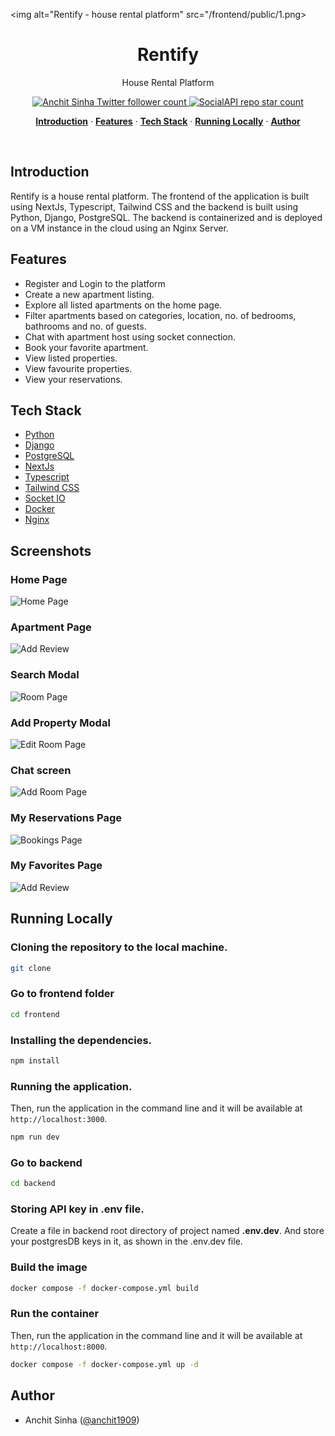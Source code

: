 <img alt="Rentify - house rental platform" src="/frontend/public/1.png>

<h1 align="center">Rentify</h1>

<p align="center">
    House Rental Platform
</p>

<p align="center">
  <a href="https://twitter.com/anchit1909" target="_blank">
    <img src="https://img.shields.io/twitter/follow/anchit1909?style=flat&label=anchit1909&logo=twitter&color=0bf&logoColor=fff" alt="Anchit Sinha Twitter follower count" />
  </a>
  <a href="https://github.com/Anchit1909/rentify-house-rental-django-nextjs" target="_blank">
    <img src="https://img.shields.io/github/stars/Anchit1909/rentify-house-rental-django-nextjs?label=Anchit1909%2FRentify" alt="SocialAPI repo star count" />
  </a>
</p>

<p align="center">
  <a href="#introduction"><strong>Introduction</strong></a> ·
  <a href="#features"><strong>Features</strong></a> ·
  <a href="#tech-stack"><strong>Tech Stack</strong></a> ·
  <a href="#running-locally"><strong>Running Locally</strong></a> ·
  <a href="#author"><strong>Author</strong></a>
</p>
<br/>

## Introduction

Rentify is a house rental platform. The frontend of the application is built using NextJs, Typescript, Tailwind CSS and the backend is built using Python, Django, PostgreSQL. The backend is containerized and is deployed on a VM instance in the cloud using an Nginx Server.

## Features

- Register and Login to the platform
- Create a new apartment listing.
- Explore all listed apartments on the home page.
- Filter apartments based on categories, location, no. of bedrooms, bathrooms and no. of guests.
- Chat with apartment host using socket connection.
- Book your favorite apartment.
- View listed properties.
- View favourite properties.
- View your reservations.

## Tech Stack

- [Python](https://www.python.org/)
- [Django](https://www.djangoproject.com/)
- [PostgreSQL](https://www.postgresql.org/)
- [NextJs](https://nextjs.org/)
- [Typescript](https://www.typescriptlang.org/)
- [Tailwind CSS](https://tailwindcss.com/)
- [Socket IO](https://socket.io/)
- [Docker](https://www.docker.com/)
- [Nginx](https://nginx.org/en/)

## Screenshots

### Home Page

<img alt="Home Page" src="/frontend/public/1.png">

### Apartment Page

<img alt="Add Review" src="/frontend/public/7.png">

### Search Modal

<img alt="Room Page" src="/frontend/public/2.png">

### Add Property Modal

<img alt="Edit Room Page" src="/frontend/public/3.png">

### Chat screen

<img alt="Add Room Page" src="/frontend/public/4.png">

### My Reservations Page

<img alt="Bookings Page" src="/frontend/public/6.png">

### My Favorites Page

<img alt="Add Review" src="/frontend/public/8.png">

## Running Locally

### Cloning the repository to the local machine.

```bash
git clone
```

### Go to frontend folder

```bash
cd frontend
```

### Installing the dependencies.

```bash
npm install
```

### Running the application.

Then, run the application in the command line and it will be available at `http://localhost:3000`.

```bash
npm run dev
```

### Go to backend

```bash
cd backend
```

### Storing API key in .env file.

Create a file in backend root directory of project named **.env.dev**. And store your postgresDB keys in it, as shown in the .env.dev file.

### Build the image

```bash
docker compose -f docker-compose.yml build
```

### Run the container

Then, run the application in the command line and it will be available at `http://localhost:8000`.

```bash
docker compose -f docker-compose.yml up -d
```

## Author

- Anchit Sinha ([@anchit1909](https://twitter.com/anchit1909))
